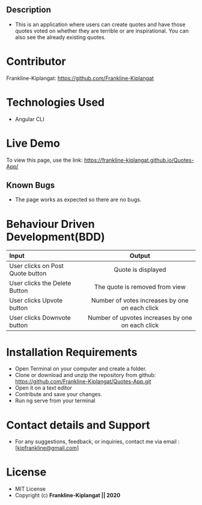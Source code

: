 ## Description

* This is an application where users can create quotes and have those quotes voted on whether they are terrible or are inspirational. You can also see the already existing quotes. 

# Contributor
Frankline-Kiplangat: https://github.com/Frankline-Kiplangat

# Technologies Used

* Angular CLI

# Live Demo
To view this page, use the link: https://frankline-kiplangat.github.io/Quotes-App/

## Known Bugs
* The page works as expected so there are no bugs. 
# Behaviour Driven Development(BDD)
| Input        | Output       |
| :------------- | :----------: |
| User clicks on Post Quote button | Quote is displayed |
| User clicks the Delete Button | The quote is removed from view |
| User clicks Upvote button | Number of votes increases by one on each click | 
| User clicks Downvote button | Number of upvotes increases by one on each click | 

# Installation Requirements

* Open Terminal on your computer and create a folder. 
* Clone or download and unzip the repository from github: https://github.com/Frankline-Kiplangat/Quotes-App.git
* Open it on a text editor
* Contribute and save your changes.
* Run ng serve from your terminal 


# Contact details and Support
* For any suggestions, feedback, or inquiries, contact me via email : [kipfrankline@gmail.com]

# License 
* MIT License
* Copyright (c) **Frankline-Kiplangat || 2020**